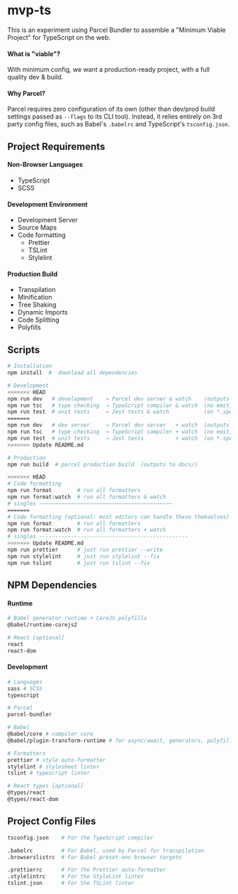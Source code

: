 # mvp-ts

This is an experiment using Parcel Bundler to assemble a "Minimum Viable Project" for TypeScript on the web.

#### What is "viable"?

With minimum config, we want a production-ready project, with a full quality dev & build.

#### Why Parcel?

Parcel requires zero configuration of its own (other than dev/prod build settings passed as `--flags` to its CLI tool). Instead, it relies entirely on 3rd party config files, such as Babel's `.babelrc` and TypeScript's `tsconfig.json`.

## Project Requirements

#### Non-Browser Languages

- TypeScript
- SCSS

#### Development Environment

- Development Server
- Source Maps
- Code formatting
  - Prettier
  - TSLint
  - Stylelint

#### Production Build

- Transpilation
- Minification
- Tree Shaking
- Dynamic Imports
- Code Splitting
- Polyfills

## Scripts

```sh
# Installation
npm install  #  download all dependencies

# Development
<<<<<<< HEAD
npm run dev   # development    → Parcel dev server & watch    (outputs to dev/)
npm run tsc   # type checking  → TypeScript compiler & watch  (no emit, types only)
npm run test  # unit tests     → Jest tests & watch           (on *.spec.ts files)
=======
npm run dev   # dev server     → Parcel dev server   + watch  (outputs to dev/)
npm run tsc   # type checking  → TypeScript compiler + watch  (no emit, types only)
npm run test  # unit tests     → Jest tests          + watch  (on *.spec.ts files)
>>>>>>> Update README.md

# Production
npm run build  # parcel production build  (outputs to docs/)

<<<<<<< HEAD
# Code formatting
npm run format        # run all formatters
npm run format:watch  # run all formatters & watch
# singles ~~~~~~~~~~~~~~~~~~~~~~~~~~~~~~~~~~~~~~~~~~
=======
# Code formatting (optional: most editors can handle these themselves)
npm run format        # run all formatters
npm run format:watch  # run all formatters + watch
# singles -----------------------------------------------
>>>>>>> Update README.md
npm run prettier      # just run prettier --write
npm run stylelint     # just run stylelint --fix
npm run tslint        # just run tslint --fix
```

## NPM Dependencies

#### Runtime

```sh
# Babel generator runtime + CoreJS polyfills
@babel/runtime-corejs2

# React [optional]
react
react-dom
```

#### Development

```sh
# Languages
sass # SCSS
typescript

# Parcel
parcel-bundler

# Babel
@babel/core # compiler core
@babel/plugin-transform-runtime # for async/await, generators, polyfills

# Formatters
prettier # style auto-formatter
stylelint # stylesheet linter
tslint # typescript linter

# React types [optional]
@types/react
@types/react-dom
```

## Project Config Files

```sh
tsconfig.json    # For the TypeScript compiler

.babelrc         # For Babel, used by Parcel for transpilation
.browserslistrc  # For Babel preset-env browser targets

.prettierrc      # For the Prettier auto-formatter
.stylelintrc     # For the StyleLint linter
tslint.json      # For the TSLint linter
```
